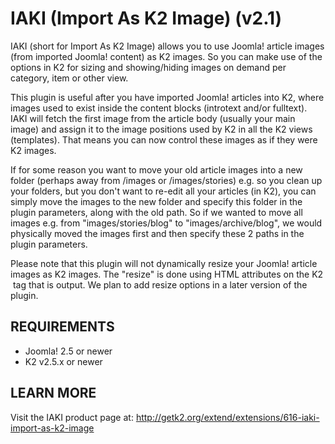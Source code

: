 IAKI (Import As K2 Image) (v2.1)
=======

IAKI (short for Import As K2 Image) allows you to use Joomla! article images (from imported Joomla! content) as K2 images. So you can make use of the options in K2 for sizing and showing/hiding images on demand per category, item or other view.

This plugin is useful after you have imported Joomla! articles into K2, where images used to exist inside the content blocks (introtext and/or fulltext). IAKI will fetch the first image from the article body (usually your main image) and assign it to the image positions used by K2 in all the K2 views (templates). That means you can now control these images as if they were K2 images.

If for some reason you want to move your old article images into a new folder (perhaps away from /images or /images/stories) e.g. so you clean up your folders, but you don't want to re-edit all your articles (in K2), you can simply move the images to the new folder and specify this folder in the plugin parameters, along with the old path. So if we wanted to move all images e.g. from "images/stories/blog" to "images/archive/blog", we would physically moved the images first and then specify these 2 paths in the plugin parameters.

Please note that this plugin will not dynamically resize your Joomla! article images as K2 images. The "resize" is done using HTML attributes on the K2 <img /> tag that is output. We plan to add resize options in a later version of the plugin.


## REQUIREMENTS
- Joomla! 2.5 or newer
- K2 v2.5.x or newer


## LEARN MORE
Visit the IAKI product page at: http://getk2.org/extend/extensions/616-iaki-import-as-k2-image
